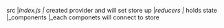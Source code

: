 src
    |_index.js
            |_ created provider and will set store up
    |_reducers
            |_ holds state
    |_components
            |_each componets will connect to store
